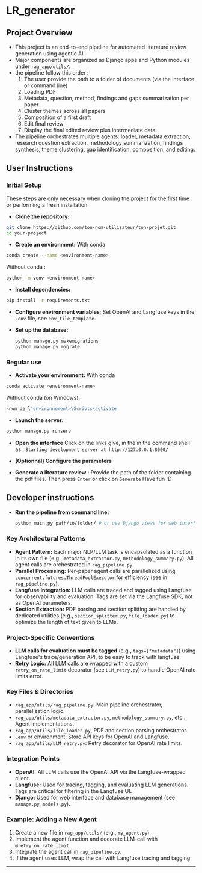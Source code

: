 # LR_generator

## Project Overview
- This project is an end-to-end pipeline for automated literature review generation using agentic AI.
- Major components are organized as Django apps and Python modules under `rag_app/utils/`.
- the pipeline follow this order :
    1. The user provide the path to a folder of documents (via the interface or command line)
    2. Loading PDF
    3. Metadata, question, method, findings and gaps summarization per paper
    4. Cluster themes across all papers
    5. Composition of a first draft
    6. Edit final review
    7. Display the final edited review plus intermediate data.
- The pipeline orchestrates multiple agents: loader, metadata extraction, research question extraction, methodology summarization, findings synthesis, theme clustering, gap identification, composition, and editing.

## User Instructions

### Initial Setup
These steps are only necessary when cloning the project for the first time or performing a fresh installation.
- **Clone the repository:**
```bash
git clone https://github.com/ton-nom-utilisateur/ton-projet.git
cd your-project
```
- **Create an environment:**
With conda 
```bash
conda create --name <environment-name>
```
Without conda :
```bash
python -m venv <environment-name>
```

- **Install dependencies:**
```bash
pip install -r requirements.txt
```
- **Configure environment variables**:
  Set OpenAI and Langfuse keys in the `.env` file, see `env_file_template`.

- **Set up the database:**
  ```bash
  python manage.py makemigrations
  python manage.py migrate
  ```

### Regular use 
- **Activate your environment:**
With conda 
```bash
conda activate <environment-name>
```
Without conda (on Windows):
```bash
<nom_de_l'environnement>\Scripts\activate
```

- **Launch the server:**
```bash
python manage.py runserv
```
- **Open the interface**
Click on the links give, in the in the command shell as :
`Starting development server at http://127.0.0.1:8000/`

- **(Optionnal) Configure the parameters**
- **Generate a literature review :** 
  Provide the path of the folder containing the pdf files. Then press `Enter` or click on `Generate`
Have fun :D

## Developer instructions

- **Run the pipeline from command line:**
  ```bash
  python main.py path/to/folder/ # or use Django views for web interface
  ```

### Key Architectural Patterns
- **Agent Pattern:** Each major NLP/LLM task is encapsulated as a function in its own file (e.g., `metadata_extractor.py`, `methodology_summary.py`). All agent calls are orchestrated in `rag_pipeline.py`.
- **Parallel Processing:** Per-paper agent calls are parallelized using `concurrent.futures.ThreadPoolExecutor` for efficiency (see in `rag_pipeline.py`).
- **Langfuse Integration:** LLM calls are traced and tagged using Langfuse for observability and evaluation. Tags are set via the Langfuse SDK, not as OpenAI parameters.
- **Section Extraction:** PDF parsing and section splitting are handled by dedicated utilities (e.g., `section_splitter.py`, `file_loader.py`) to optimize the length of text given to LLMs.

### Project-Specific Conventions
- **LLM calls for evaluation must be tagged** (e.g., `tags=["metadata"]`) using Langfuse's trace/generation API, to be easy to track with langfuse.
- **Retry Logic:** All LLM calls are wrapped with a custom `retry_on_rate_limit` decorator (see `LLM_retry.py`) to handle OpenAI rate limits error.

### Key Files & Directories
- `rag_app/utils/rag_pipeline.py`: Main pipeline orchestrator, parallelization logic.
- `rag_app/utils/metadata_extractor.py`, `methodology_summary.py`, etc.: Agent implementations.
- `rag_app/utils/file_loader.py`, PDF and section parsing orchestrator.
- `.env` or environment: Store API keys for OpenAI and Langfuse.
- `rag_app/utils/LLM_retry.py`: Retry decorator for OpenAI rate limits.

### Integration Points
- **OpenAI:** All LLM calls use the OpenAI API via the Langfuse-wrapped client.
- **Langfuse:** Used for tracing, tagging, and evaluating LLM generations. Tags are critical for filtering in the Langfuse UI.
- **Django:** Used for web interface and database management (see `manage.py`, `models.py`).

### Example: Adding a New Agent
1. Create a new file in `rag_app/utils/` (e.g., `my_agent.py`).
2. Implement the agent function and decorate LLM-call with `@retry_on_rate_limit`.
3. Integrate the agent call in `rag_pipeline.py`.
4. If the agent uses LLM, wrap the call with Langfuse tracing and tagging.

---
